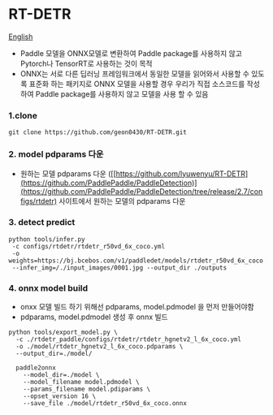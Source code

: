 # RT-DETR
[English](https://github.com/geon0430/RT-DETR/blob/main/README_en.md)
- Paddle 모델을 ONNX모델로 변환하여 Paddle package를 사용하지 않고 Pytorch나 TensorRT로 사용하는 것이 목적
- ONNX는 서로 다른 딥러닝 프레임워크에서 동일한 모델을 읽어와서 사용할 수 있도록 표준화 하는 패키지로 ONNX 모델을 사용할 경우 우리가 직접 소스코드를 작성하여  Paddle package를 사용하지 않고 모델을 사용 할 수 있음


### 1.clone 
```
git clone https://github.com/geon0430/RT-DETR.git
```

### 2. model pdparams 다운
- 원하는 모델 pdparams 다운 ([[https://github.com/lyuwenyu/RT-DETR](https://github.com/PaddlePaddle/PaddleDetection)](https://github.com/PaddlePaddle/PaddleDetection/tree/release/2.7/configs/rtdetr) 사이트에서 원하는 모델의 pdparams 다운

### 3. detect predict
```
python tools/infer.py
 -c configs/rtdetr/rtdetr_r50vd_6x_coco.yml
 -o weights=https://bj.bcebos.com/v1/paddledet/models/rtdetr_r50vd_6x_coco.pdparams
 --infer_img=/./input_images/0001.jpg --output_dir ./outputs
```

### 4. onnx model build
- onxx 모델 빌드 하기 위해선 pdparams,  model.pdmodel 을 먼저 만들어야함
- pdparams,  model.pdmodel 생성 후 onnx 빌드
```
python tools/export_model.py \
  -c ./rtdetr_paddle/configs/rtdetr/rtdetr_hgnetv2_l_6x_coco.yml
  -o ./model/rtdetr_hgnetv2_l_6x_coco.pdparams \
  --output_dir=./model/

  paddle2onnx
    --model_dir=./model \
    --model_filename model.pdmodel \
    --params_filename model.pdiparams \
    --opset_version 16 \
    --save_file ./model/rtdetr_r50vd_6x_coco.onnx
```
